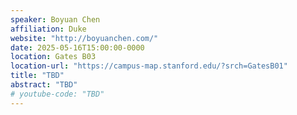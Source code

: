 ```yaml
---
speaker: Boyuan Chen
affiliation: Duke
website: "http://boyuanchen.com/"
date: 2025-05-16T15:00:00-0000
location: Gates B03
location-url: "https://campus-map.stanford.edu/?srch=GatesB01"
title: "TBD"
abstract: "TBD"
# youtube-code: "TBD"
---
```

